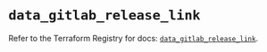 # `data_gitlab_release_link`

Refer to the Terraform Registry for docs: [`data_gitlab_release_link`](https://registry.terraform.io/providers/gitlabhq/gitlab/17.8.0/docs/data-sources/release_link).
